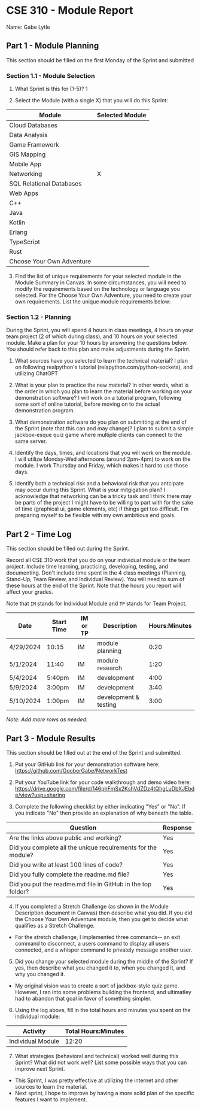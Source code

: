 # CSE 310 - Module Report

Name: Gabe Lytle

## Part 1 - Module Planning

This section should be filled on the first Monday of the Sprint and submitted

### Section 1.1 - Module Selection

1. What Sprint is this for (1-5)? 1

2. Select the Module (with a single X) that you will do this Sprint:

|Module                   |Selected Module|
|-------------------------|---------------|
|Cloud Databases          |               |
|Data Analysis            |               |
|Game Framework           |               |
|GIS Mapping              |               |
|Mobile App               |               |
|Networking               |     X         |
|SQL Relational Databases |               |
|Web Apps                 |               |
|C++                      |               |
|Java                     |               |
|Kotlin                   |               |
|Erlang                   |               |
|TypeScript               |               |
|Rust                     |               |
|Choose Your Own Adventure|               |

3. Find the list of unique requirements for your selected module in the Module Summary in Canvas.  In some circumstances, you will need to modify the requirements based on the technology or language you selected.  For the Choose Your Own Adventure, you need to create your own requirements.  List the unique module requirements below:

### Section 1.2 - Planning

During the Sprint, you will spend 4 hours in class meetings, 4 hours on your team project (2 of which during class), and 10 hours on your selected module.  Make a plan for your 10 hours by answering the questions below.  You should refer back to this plan and make adjustments during the Sprint.

1. What sources have you selected to learn the technical material?
I plan on following realpython's tutorial (relapython.com/python-sockets), and utilizing ChatGPT

2. What is your plan to practice the new material?  In other words, what is the order in which you plan to learn the material before working on your demonstration software?
I will work on a tutorial program, following some sort of online tutorial, before moving on to the actual demonstration program. 

3. What demonstration software do you plan on submitting at the end of the Sprint (note that this can and may change)?
I plan to submit a simple jackbox-esque quiz game where multiple clients can connect to the same server. 

4. Identify the days, times, and locations that you will work on the module.
I will utilize Monday-Wed afternoons (around 2pm-4pm) to work on the module. I work Thursday and Friday, which makes it hard to use those days.

5. Identify both a technical risk and a behavioral risk that you antcipate may occur during this Sprint.  What is your mitgigation plan?
I acknowledge that networking can be a tricky task and I think there may be parts of the project I might have to be willing to part with for the sake of time (graphical ui, game elements, etc) if things get too difficult. I'm preparing myself to be flexible with my own ambitious end goals. 

## Part 2 - Time Log

This section should be filled out during the Sprint. 

Record all CSE 310 work that you do on your individual module or the team project.  Include time learning, practicing, developing, testing, and documenting.  Don't include time spent in the 4 class meetings (Planning, Stand-Up, Team Review, and Individual Review).  You will need to sum of these hours at the end of the Sprint. Note that the hours you report will affect your grades.

Note that `IM` stands for Individual Module and `TP` stands for Team Project.  

|Date      |Start Time|IM or TP|Description                                 |Hours:Minutes|
|----------|----------|--------|--------------------------------------------|-------------|
|4/29/2024 |10:15     |IM      |module planning                             |0:20         |
|5/1/2024  |11:40     |IM      |module research                             |1:20         |
|5/4/2024  |5:40pm    |IM      |development                                 |4:00         |
|5/9/2024  |3:00pm    |IM      |development                                 |3:40         |
|5/10/2024 |1:00pm    |IM      |development & testing                       |3:00         |

_Note: Add more rows as needed._


## Part 3 - Module Results

This section should be filled out at the end of the Sprint and submitted.

1. Put your GitHub link for your demonstration software here: https://github.com/GooberGabe/NetworkTest

2. Put your YouTube link for your code walkthrough and demo video here: https://drive.google.com/file/d/146phFmSx2KshVdZDz4tQhgLuDbXJEbde/view?usp=sharing

3. Complete the following checklist by either indicating "Yes" or "No". If you indicate "No" then provide an explanation of why beneath the table.

|Question                                                    |Response|
|------------------------------------------------------------|--------|
|Are the links above public and working?                     | Yes    |
|Did you complete all the unique requirements for the module?| Yes    |
|Did you write at least 100 lines of code?                   | Yes    |
|Did you fully complete the readme.md file?                  | Yes    |
|Did you put the readme.md file in GitHub in the top folder? | Yes    |

4. If you completed a Stretch Challenge (as shown in the Module Description document in Canvas) then describe what you did.  If you did the Choose Your Own Adventure module, then you get to decide what qualifies as a Stretch Challenge.
- For the stretch challenge, I implemented three commands-- an exit command to disconnect, a users command to display all users connected, and a whisper command to privately message another user. 

5. Did you change your selected module during the middle of the Sprint?  If yes, then describe what you changed it to, when you changed it, and why you changed it.
- My original vision was to create a sort of jackbox-style quiz game. However, I ran into some problems building the frontend, and ultimatley had to abandon that goal in favor of something simpler. 

6. Using the log above, fill in the total hours and minutes you spent on the individual module:

|Activity         |Total Hours:Minutes|
|-----------------|-------------------|
|Individual Module|12:20              |

7. What strategies (behavioral and technical) worked well during this Sprint?  What did not work well?  List some possible ways that you can improve next Sprint.
- This Sprint, I was pretty effective at utilizing the internet and other sources to learn the material. 
- Next sprint, I hope to improve by having a more solid plan of the specific features I want to implement. 

